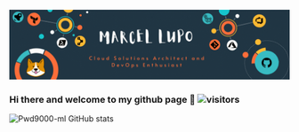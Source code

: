 ![Main](master.gif)

### Hi there and welcome to my github page 👋 ![visitors](https://visitor-badge.glitch.me/badge?page_id=pwd9000-ml.pwd9000-ml)

![Pwd9000-ml GitHub stats](https://github-readme-stats.vercel.app/api?username=Pwd9000-ML&theme=vue-dark&show_icons=true)

<!--
**Pwd9000-ML/Pwd9000-ML** is a ✨ _special_ ✨ repository because its `README.md` (this file) appears on your GitHub profile.

Here are some ideas to get you started:

- 🔭 I’m currently working on ...
- 🌱 I’m currently learning ...
- 👯 I’m looking to collaborate on ...
- 🤔 I’m looking for help with ...
- 💬 Ask me about ...
- 📫 How to reach me: ...
- 😄 Pronouns: ...
- ⚡ Fun fact: ...
-->
